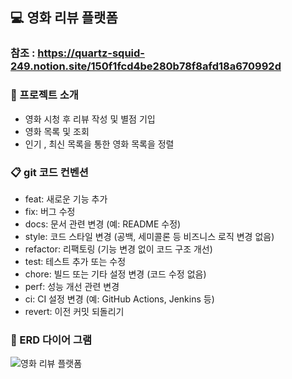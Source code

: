 ## 💻 영화 리뷰 플랫폼

### 참조 : https://quartz-squid-249.notion.site/150f1fcd4be280b78f8afd18a670992d

### 🪩 프로젝트 소개
* 영화 시청 후 리뷰 작성 및 별점 기입
* 영화 목록 및 조회
* 인기 , 최신 목록을 통한 영화 목록을 정렬

### 📋 git 코드 컨벤션
* feat: 새로운 기능 추가
* fix: 버그 수정
* docs: 문서 관련 변경 (예: README 수정)
* style: 코드 스타일 변경 (공백, 세미콜론 등 비즈니스 로직 변경 없음)
* refactor: 리팩토링 (기능 변경 없이 코드 구조 개선)
* test: 테스트 추가 또는 수정
* chore: 빌드 또는 기타 설정 변경 (코드 수정 없음)
* perf: 성능 개선 관련 변경
* ci: CI 설정 변경 (예: GitHub Actions, Jenkins 등)
* revert: 이전 커밋 되돌리기


### 📔 ERD 다이어 그램
![영화 리뷰 플랫폼](https://github.com/user-attachments/assets/16e70ce2-dd94-4dea-b0f5-cbda2d4063f5)
